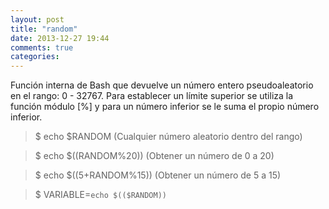 ```yaml
---
layout: post
title: "random"
date: 2013-12-27 19:44
comments: true
categories: 
---
```

Función interna de Bash que devuelve un número entero pseudoaleatorio en el rango: 0 - 32767. Para establecer un límite superior se utiliza la función módulo [%] y para un número inferior se le suma el propio número inferior.

>$ echo $RANDOM (Cualquier número aleatorio dentro del rango)

>$ echo $((RANDOM%20)) (Obtener un número de 0 a 20)

>$ echo $((5+RANDOM%15)) (Obtener un número de 5 a 15)

>$ VARIABLE=`echo $(($RANDOM))`

